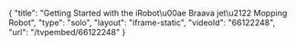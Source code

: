 {
    "title": "Getting Started with the iRobot\u00ae Braava jet\u2122 Mopping Robot",
    "type": "solo",
    "layout": "iframe-static",
    "videoId": "66122248",
    "url": "\/tvpembed\/66122248"
}